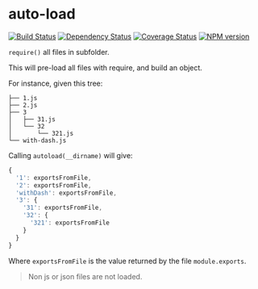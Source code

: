 auto-load
=========
[![Build Status](https://travis-ci.org/Neamar/autoload.png?branch=master)](https://travis-ci.org/Neamar/autoload)
[![Dependency Status](https://gemnasium.com/Neamar/autoload.png)](https://gemnasium.com/Neamar/autoload)
[![Coverage Status](https://coveralls.io/repos/Neamar/autoload/badge.png?branch=master)](https://coveralls.io/r/Neamar/autoload?branch=master)
[![NPM version](https://badge.fury.io/js/auto-load.png)](http://badge.fury.io/js/auto-load)

`require()` all files in subfolder.

This will pre-load all files with require, and build an object.

For instance, given this tree:

```
├── 1.js
├── 2.js
├── 3
│   ├── 31.js
│   └── 32
│       └── 321.js
└── with-dash.js
```

Calling `autoload(__dirname)` will give:

```js
{
  '1': exportsFromFile,
  '2': exportsFromFile,
  'withDash': exportsFromFile,
  '3': {
    '31': exportsFromFile,
    '32': {
      '321': exportsFromFile
    }
  }
}
```

Where `exportsFromFile` is the value returned by the file `module.exports`.

> Non js or json files are not loaded.
